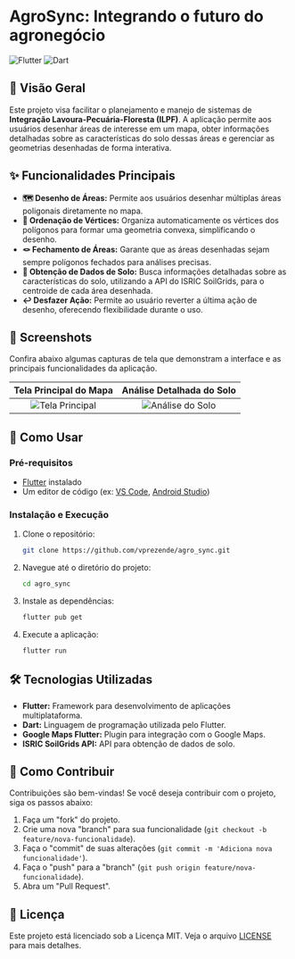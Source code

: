 # AgroSync: Integrando o futuro do agronegócio

![Flutter](https://img.shields.io/badge/Flutter-02569B?style=for-the-badge&logo=flutter&logoColor=white)
![Dart](https://img.shields.io/badge/Dart-0175C2?style=for-the-badge&logo=dart&logoColor=white)

## 📜 Visão Geral

Este projeto visa facilitar o planejamento e manejo de sistemas de **Integração Lavoura-Pecuária-Floresta (ILPF)**. A aplicação permite aos usuários desenhar áreas de interesse em um mapa, obter informações detalhadas sobre as características do solo dessas áreas e gerenciar as geometrias desenhadas de forma interativa.

## ✨ Funcionalidades Principais

*   **🗺️ Desenho de Áreas:** Permite aos usuários desenhar múltiplas áreas poligonais diretamente no mapa.
*   **📐 Ordenação de Vértices:** Organiza automaticamente os vértices dos polígonos para formar uma geometria convexa, simplificando o desenho.
*   **🪢 Fechamento de Áreas:** Garante que as áreas desenhadas sejam sempre polígonos fechados para análises precisas.
*   **🔬 Obtenção de Dados de Solo:** Busca informações detalhadas sobre as características do solo, utilizando a API do ISRIC SoilGrids, para o centroide de cada área desenhada.
*   **↩️ Desfazer Ação:** Permite ao usuário reverter a última ação de desenho, oferecendo flexibilidade durante o uso.

## 📸 Screenshots

Confira abaixo algumas capturas de tela que demonstram a interface e as principais funcionalidades da aplicação.

|        Tela Principal do Mapa         |       Análise Detalhada do Solo        |
|:-------------------------------------:|:--------------------------------------:|
| ![Tela Principal](URL_DA_IMAGEM_AQUI) | ![Análise do Solo](URL_DA_IMAGEM_AQUI) |

## 🚀 Como Usar

### Pré-requisitos

*   [Flutter](https://flutter.dev/docs/get-started/install) instalado
*   Um editor de código (ex: [VS Code](https://code.visualstudio.com/), [Android Studio](https://developer.android.com/studio))

### Instalação e Execução

1.  Clone o repositório:
    ```bash
    git clone https://github.com/vprezende/agro_sync.git
    ```
2.  Navegue até o diretório do projeto:
    ```bash
    cd agro_sync
    ```
3.  Instale as dependências:
    ```bash
    flutter pub get
    ```
4.  Execute a aplicação:
    ```bash
    flutter run
    ```

## 🛠️ Tecnologias Utilizadas

*   **Flutter:** Framework para desenvolvimento de aplicações multiplataforma.
*   **Dart:** Linguagem de programação utilizada pelo Flutter.
*   **Google Maps Flutter:** Plugin para integração com o Google Maps.
*   **ISRIC SoilGrids API:** API para obtenção de dados de solo.

## 🤝 Como Contribuir

Contribuições são bem-vindas! Se você deseja contribuir com o projeto, siga os passos abaixo:

1.  Faça um "fork" do projeto.
2.  Crie uma nova "branch" para sua funcionalidade (`git checkout -b feature/nova-funcionalidade`).
3.  Faça o "commit" de suas alterações (`git commit -m 'Adiciona nova funcionalidade'`).
4.  Faça o "push" para a "branch" (`git push origin feature/nova-funcionalidade`).
5.  Abra um "Pull Request".

## 📄 Licença

Este projeto está licenciado sob a Licença MIT. Veja o arquivo [LICENSE](LICENSE) para mais detalhes.
